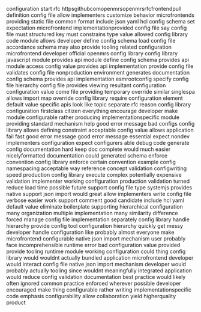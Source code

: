 configuration start rfc httpsgithubcomopenmrsopenmrsrfcfrontendpull definition config file allow implementers customize behavior microfrontends providing static file common format include json yaml hcl config schema set expectation microfrontend implementationprovided config file say config file must structured key must constrains type value allowed config library code module allows developer define config schema load config file accordance schema may also provide tooling related configuration microfrontend developer official openmrs config library config library javascript module provides api module define config schema provides api module access config value provides api implementation provide config file validates config file nonproduction environment generates documentation config schema provides api implementation esmrootconfig specify config file hierarchy config file provides viewing resultant configuration configuration value come file providing temporary override similar singlespa allows import map override config library require configuration element default value specific apis look like topic separate rfc reason config library configuration firstclass citizen everything encourage developer make module configurable rather producing implementationspecific module providing standard mechanism help good error message bad configs config library allows defining constraint acceptable config value allows application fail fast good error message good error message essential expect nondev implementers configuration expect configurers able debug code generate config documentation hard keep doc complete would much easier nicelyformatted documentation could generated schema enforce convention config library enforce certain convention example config namespacing acceptable way reference concept validation configwriting speed production config library execute complex potentially expensive validation implementer working configuration production validation turned reduce load time possible future support config file type systemjs provides native support json import would great allow implementers write config file verbose easier work support comment good candidate include hcl yaml default value eliminate boilerplate supporting hierarchical configuration many organization multiple implementation many similarity difference forced manage config file implementation separately config library handle hierarchy provide config tool configuration hierarchy quickly get messy developer handle configuration like probably almost everyone make microfrontend configurable native json import mechanism user probably face incomprehensible runtime error bad configuration value provided provide tooling runtime module working configuration could thing config library would wouldnt actually bundled application microfrontend developer would interact config file native json import mechanism developer would probably actually tooling since wouldnt meaningfully integrated application would reduce config validation documentation best practice would likely often ignored common practice enforced wherever possible developer encouraged make thing configurable rather writing implementationspecific code emphasis configurability allow collaboration yield higherquality product